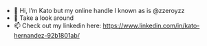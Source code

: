 - 👋 Hi, I’m Kato but my online handle I known as is @zzeroyzz
- 👀 Take a look around
- 📫 Check out my linkedin here: https://www.linkedin.com/in/kato-hernandez-92b1801ab/

<!---
zzeroyzz/zzeroyzz is a ✨ special ✨ repository because its `README.md` (this file) appears on your GitHub profile.
You can click the Preview link to take a look at your changes.
--->
